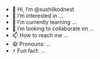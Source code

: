 - 👋 Hi, I’m @sushilkodnest
- 👀 I’m interested in ...
- 🌱 I’m currently learning ...
- 💞️ I’m looking to collaborate on ...
- 📫 How to reach me ...
- 😄 Pronouns: ...
- ⚡ Fun fact: ...

<!---
sushilkodnest/sushilkodnest is a ✨ special ✨ repository because its `README.md` (this file) appears on your GitHub profile.
You can click the Preview link to take a look at your changes.
--->
